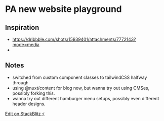 # PA new website playground

## Inspiration

- https://dribbble.com/shots/15939401/attachments/7772143?mode=media
-

## Notes

- switched from custom component classes to tailwindCSS halfway through
- using @nuxt/content for blog now, but wanna try out using CMSes, possibly forking this.
- wanna try out different hamburger menu setups, possibly even different header designs.

[Edit on StackBlitz ⚡️](https://stackblitz.com/edit/nuxt-starter-fbpphc)
